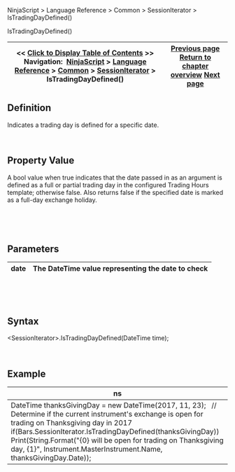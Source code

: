 ﻿


NinjaScript \> Language Reference \> Common \> SessionIterator \> IsTradingDayDefined()






















IsTradingDayDefined()







| \<\< [Click to Display Table of Contents](istradingdaydefined.md) \>\> **Navigation:**     [NinjaScript](ninjascript.md) \> [Language Reference](language_reference_wip.md) \> [Common](common.md) \> [SessionIterator](sessioniterator.md) \> IsTradingDayDefined() | [Previous page](isnewsession.md) [Return to chapter overview](sessioniterator.md) [Next page](simplefont_class.md) |
| --- | --- |











## Definition


Indicates a trading day is defined for a specific date.


 


## Property Value


A bool value when true indicates that the date passed in as an argument is defined as a full or partial trading day in the configured Trading Hours template; otherwise false. Also returns false if the specified date is marked as a full\-day exchange holiday. 


 


 


## Parameters




| date | The DateTime value representing the date to check |
| --- | --- |



 


 


## Syntax


\<SessionIterator\>.IsTradingDayDefined(DateTime time);


 


## 


## Example




| ns |
| --- |
| DateTime thanksGivingDay \= new DateTime(2017, 11, 23);   // Determine if the current instrument's exchange is open for trading on Thanksgiving day in 2017 if(Bars.SessionIterator.IsTradingDayDefined(thanksGivingDay))    Print(String.Format("{0} will be open for trading on Thanksgiving day, {1}", Instrument.MasterInstrument.Name, thanksGivingDay.Date)); |









